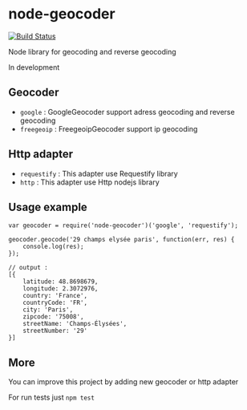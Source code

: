 # node-geocoder

[![Build Status](https://travis-ci.org/nchaulet/node-geocoder.png?branch=master)](https://travis-ci.org/nchaulet/node-geocoder)

Node library for geocoding and reverse geocoding

In development

## Geocoder

* `google` : GoogleGeocoder support adress geocoding and reverse geocoding
* `freegeoip` : FreegeoipGeocoder support ip geocoding


## Http adapter

* `requestify` : This adapter use Requestify library
* `http`       : This adapter use Http nodejs library

## Usage example

    var geocoder = require('node-geocoder')('google', 'requestify');

    geocoder.geocode('29 champs elysée paris', function(err, res) {
        console.log(res);
    });

    // output :
    [{
        latitude: 48.8698679,
        longitude: 2.3072976,
        country: 'France',
        countryCode: 'FR',
        city: 'Paris',
        zipcode: '75008',
        streetName: 'Champs-Élysées',
        streetNumber: '29'
    }]


## More

You can improve this project by adding new geocoder or http adapter

For run tests just `npm test`


